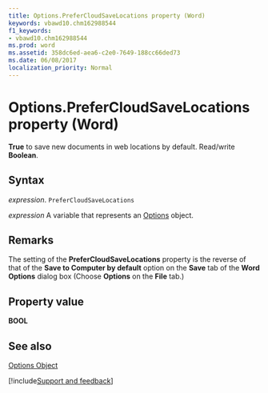 ```yaml
---
title: Options.PreferCloudSaveLocations property (Word)
keywords: vbawd10.chm162988544
f1_keywords:
- vbawd10.chm162988544
ms.prod: word
ms.assetid: 358dc6ed-aea6-c2e0-7649-188cc66ded73
ms.date: 06/08/2017
localization_priority: Normal
---
```



# Options.PreferCloudSaveLocations property (Word)

 **True** to save new documents in web locations by default. Read/write **Boolean**.


## Syntax

_expression_. `PreferCloudSaveLocations`

_expression_ A variable that represents an [Options](./Word.Options.md) object.


## Remarks

The setting of the  **PreferCloudSaveLocations** property is the reverse of that of the **Save to Computer by default** option on the **Save** tab of the **Word Options** dialog box (Choose **Options** on the **File** tab.)


## Property value

 **BOOL**


## See also


[Options Object](Word.Options.md)

[!include[Support and feedback](~/includes/feedback-boilerplate.md)]